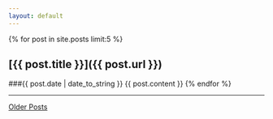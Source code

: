 ```yaml
---
layout: default
---
```

{% for post in site.posts limit:5 %}
## [{{ post.title }}]({{ post.url }})
###{{ post.date | date_to_string }}
{{ post.content }}
{% endfor %}

---
[Older Posts](archives)
